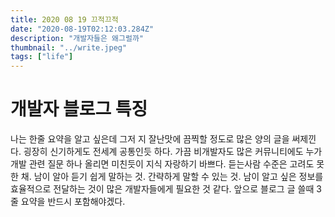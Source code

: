 ```yaml
---
title: 2020 08 19 끄적끄적
date: "2020-08-19T02:12:03.284Z"
description: "개발자들은 왜그럴까"
thumbnail: "../write.jpeg"
tags: ["life"]
---
```


# 개발자 블로그 특징

나는 한줄 요약을 알고 싶은데 그저 지 잘난맛에 끔찍할 정도로 많은 양의 글을 써제낀다. 굉장히 신기하게도 전세계 공통인듯 하다. 가끔 비개발자도 많은 커뮤니티에도 누가 개발 관련 질문 하나 올리면 미친듯이 지식 자랑하기 바쁘다. 듣는사람 수준은 고려도 못한 채.
남이 알아 듣기 쉽게 말하는 것. 간략하게 말할 수 있는 것. 남이 알고 싶은 정보를 효율적으로 전달하는 것이 많은 개발자들에게 필요한 것 같다.
앞으로 블로그 글 쓸때 3줄 요약을 반드시 포함해야겠다.